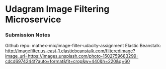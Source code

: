 # Udagram Image Filtering Microservice

### Submission Notes

Github repo: matnex-mix/image-filter-udacity-assignment
Elastic Beanstalk: http://imagefilter.us-east-1.elasticbeanstalk.com/filteredimage?image_url=https://images.unsplash.com/photo-1502759683299-cdcd6974244f?auto=format&fit=crop&w=440&h=220&q=60